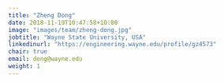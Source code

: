 ```yaml
---
title: "Zheng Dong"
date: 2018-11-19T10:47:58+10:00
image: "images/team/zheng-dong.jpg"
jobtitle: "Wayne State University, USA"
linkedinurl: "https://engineering.wayne.edu/profile/gz4573"
chair: true
email: dong@wayne.edu
weight: 1
---
```

